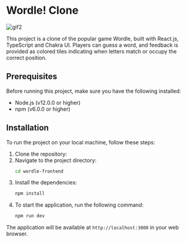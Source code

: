 # Wordle! Clone
![gif2](https://github.com/lakhwani/wordle/assets/68998300/6688ba0f-bdab-403c-b4a2-95b80535436c)

This project is a clone of the popular game Wordle, built with React.js, TypeScript and Chakra UI. Players can guess a word, and feedback is provided as colored tiles indicating when letters match or occupy the correct position.

## Prerequisites
Before running this project, make sure you have the following installed:
- Node.js (v12.0.0 or higher)
- npm (v6.0.0 or higher) 

## Installation
To run the project on your local machine, follow these steps:
1. Clone the repository:
2. Navigate to the project directory:
   ```sh
   cd wordle-frontend
   ```
3. Install the dependencies:
   ```sh
   npm install
   ```
4. To start the application, run the following command:
   ```sh
   npm run dev
   ```

The application will be available at `http://localhost:3000` in your web browser.
